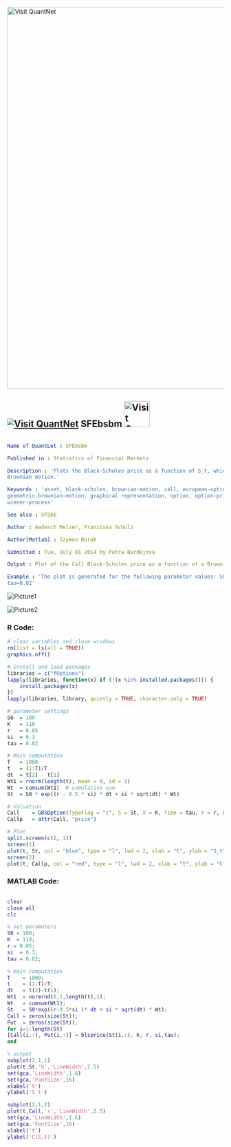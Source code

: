 
[<img src="https://github.com/QuantLet/Styleguide-and-FAQ/blob/master/pictures/banner.png" width="888" alt="Visit QuantNet">](http://quantlet.de/)

## [<img src="https://github.com/QuantLet/Styleguide-and-FAQ/blob/master/pictures/qloqo.png" alt="Visit QuantNet">](http://quantlet.de/) **SFEbsbm** [<img src="https://github.com/QuantLet/Styleguide-and-FAQ/blob/master/pictures/QN2.png" width="60" alt="Visit QuantNet 2.0">](http://quantlet.de/)

```yaml

Name of QuantLet : SFEbsbm

Published in : Statistics of Financial Markets

Description : 'Plots the Black-Scholes price as a function of S_t, which is modelled as a geometric
Brownian motion.'

Keywords : 'asset, black-scholes, brownian-motion, call, european-option, financial,
geometric-brownian-motion, graphical representation, option, option-price, plot, price,
wiener-process'

See also : SFSbb

Author : Awdesch Melzer, Franziska Schulz

Author[Matlab] : Szymon Borak

Submitted : Tue, July 01 2014 by Petra Burdejova

Output : Plot of the Call Black-Scholes price as a function of a Brownian Motion S_t.

Example : 'The plot is generated for the following parameter values: S0=100, K=110, r=0.05, si=0.3,
tau=0.02'

```

![Picture1](SFEbsbm_m.png)

![Picture2](SFEbsbm_r.png)


### R Code:
```r
# clear variables and close windows
rm(list = ls(all = TRUE))
graphics.off()

# install and load packages
libraries = c("fOptions")
lapply(libraries, function(x) if (!(x %in% installed.packages())) {
    install.packages(x)
})
lapply(libraries, library, quietly = TRUE, character.only = TRUE)

# parameter settings
S0 	= 100
K 	= 110
r 	= 0.05
si 	= 0.3
tau = 0.02

# Main computation
T 	= 1000
t 	= (1:T)/T
dt 	= t[2] - t[1]
Wt1 = rnorm(length(t), mean = 0, sd = 1)
Wt 	= cumsum(Wt1)  # cumulative sum
St 	= S0 * exp((r - 0.5 * si) * dt + si * sqrt(dt) * Wt)

# Valuation
Call 	= GBSOption(TypeFlag = "c", S = St, X = K, Time = tau, r = r, b = 0, sigma = si)  
Callp 	= attr(Call, "price")

# Plot
split.screen(c(2, 1))
screen(1)
plot(t, St, col = "blue", type = "l", lwd = 2, xlab = "t", ylab = "S_t")
screen(2)
plot(t, Callp, col = "red", type = "l", lwd = 2, xlab = "t", ylab = "C(S,t)") 

```

### MATLAB Code:
```matlab

clear
close all
clc

% set parameters
S0 = 100;
K  = 110;
r = 0.05;
si  = 0.3;
tau = 0.02;

% main computation
T    = 1000;
t    = (1:T)/T;
dt   = t(2)-t(1);
Wt1  = normrnd(0,1,length(t),1);
Wt   = cumsum(Wt1);
St   = S0*exp((r-0.5*si )* dt + si * sqrt(dt) * Wt);
Call = zeros(size(St));
Put  = zeros(size(St));
for i=1:length(St)
[Call(i,:), Put(i,:)] = blsprice(St(i,:), K, r, si,tau);
end

% output
subplot(2,1,1)
plot(t,St,'b','LineWidth',2.5)
set(gca,'LineWidth',1.6)
set(gca,'FontSize',16)
xlabel('t')
ylabel('S_t')

subplot(2,1,2)
plot(t,Call,'r','LineWidth',2.5)
set(gca,'LineWidth',1.6)
set(gca,'FontSize',16)
xlabel('t')
ylabel('C(S,t)')
 
```
